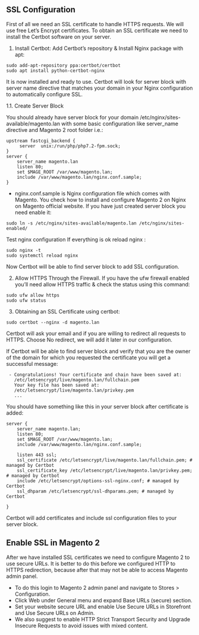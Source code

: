 

## SSL Configuration

First of all we need an SSL certificate to handle HTTPS requests. We will use free Let’s Encrypt certificates. To obtain an SSL certificate we need to install the Certbot software on your server.

1. Install Certbot: Add Certbot’s repository & Install Nginx package with apt:

```
sudo add-apt-repository ppa:certbot/certbot 
sudo apt install python-certbot-nginx

```

It is now installed and ready to use. Certbot will look for server block with server name directive that matches your domain in your Nginx configuration to automatically configure SSL.

1.1. Create Server Block

You should already have server block for your domain /etc/nginx/sites-available/magento.lan with some basic configuration like server_name directive and Magento 2 root folder i.e.:

```
upstream fastcgi_backend {
     server  unix:/run/php/php7.2-fpm.sock;
}
server {
    server_name magento.lan
    listen 80;
    set $MAGE_ROOT /var/www/magento.lan;
    include /var/www/magento.lan/nginx.conf.sample;
}
```

* nginx.conf.sample is Nginx configuration file which comes with Magento.  You check how to install and configure Magento 2 on Nginx on Magento official website. If you have just created server block you need enable it:

```
sudo ln -s /etc/nginx/sites-available/magento.lan /etc/nginx/sites-enabled/
```

Test nginx configuration If everything is ok reload nginx :
 
```
sudo nginx -t
sudo systemctl reload nginx
```

Now Certbot will be able to find server block to add SSL configuration.

2. Allow HTTPS Through the Firewall.
If you have the ufw firewall enabled you’ll need allow HTTPS traffic & check the status using this command:

```
sudo ufw allow https
sudo ufw status
```

3. Obtaining an SSL Certificate using certbot:

```
sudo certbot --nginx -d magento.lan
```

Certbot will ask your email and if you are willing to redirect all requests to HTTPS. Choose No redirect, we will add it later in our configuration.

If Certbot will be able to find server block and verify that you are the owner of the domain for which you requested the certificate you will get a successful message:

```
 - Congratulations! Your certificate and chain have been saved at:
   /etc/letsencrypt/live/magento.lan/fullchain.pem
   Your key file has been saved at:
   /etc/letsencrypt/live/magento.lan/privkey.pem
   ...
 ```
You should have something like this in your server block after certificate is added:

```
server {
    server_name magento.lan;
    listen 80;
    set $MAGE_ROOT /var/www/magento.lan;
    include /var/www/magento.lan/nginx.conf.sample;

    listen 443 ssl;
    ssl_certificate /etc/letsencrypt/live/magento.lan/fullchain.pem; # managed by Certbot
    ssl_certificate_key /etc/letsencrypt/live/magento.lan/privkey.pem; # managed by Certbot
    include /etc/letsencrypt/options-ssl-nginx.conf; # managed by Certbot
    ssl_dhparam /etc/letsencrypt/ssl-dhparams.pem; # managed by Certbot

}
```

Certbot will add certificates and include ssl configuration files to your server block.

## Enable SSL in Magento 2
After we have installed SSL certificates we need to configure Magento 2 to use secure URLs. It is better to do this before we configured HTTP to HTTPS redirection, because after that may not be able to access Magento admin panel.

- To do this login to Magento 2 admin panel and navigate to Stores > Configuration.
- Click Web under General menu and expand Base URLs (secure) section.
- Set your website secure URL and enable Use Secure URLs in Storefront and Use Secure URLs on Admin.
- We also suggest to enable HTTP Strict Transport Security and Upgrade Insecure Requests to avoid issues with mixed content.




